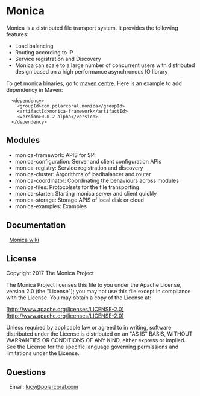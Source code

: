 # Monica
Monica is a distributed file transport system. It provides the following features:
*  Load balancing  
*  Routing according to IP   
*  Service registration and Discovery  
*  Monica can scale to a large number of concurrent users with distributed design based on a high performance asynchronous IO library

  To get monica binaries, go to [maven centre](http://search.maven.org/#search%7Cga%7C1%7Cmonica). Here is an example to add dependency in Maven:
  
      <dependency>
        <groupId>com.polarcoral.monica</groupId>
        <artifactId>monica-framework</artifactId>
        <version>0.0.2-alpha</version>
      </dependency>
## Modules
*  monica-framework:    APIS for SPI
*  monica-configuration:    Server and client configuration APIs
*  monica-registry:    Service registration and discovery
*  monica-cluster:    Argorithms of loadbalancer and router
*  monica-coordinator:    Coordinating the behaviours across modules
*  monica-files:    Protocolsets for the file transporting
*  monica-starter:    Starting monica server and client quickly
*  monica-storage:    Storage APIS of local disk or cloud
*  monica-examples:    Examples
## Documentation
   [Monica wiki](https://github.com/polarcoral/monica/wiki/Getting-started)
## License
  Copyright 2017 The Monica Project
 
  The Monica Project licenses this file to you under the Apache License,
  version 2.0 (the "License"); you may not use this file except in compliance
  with the License. You may obtain a copy of the License at:  <br />
   
   [http://www.apache.org/licenses/LICENSE-2.0](http://www.apache.org/licenses/LICENSE-2.0)  <br />
 
 Unless required by applicable law or agreed to in writing, software
  distributed under the License is distributed on an "AS IS" BASIS, WITHOUT
  WARRANTIES OR CONDITIONS OF ANY KIND, either express or implied. See the
  License for the specific language governing permissions and limitations
  under the License.
  
## Questions
   Email: lucy@polarcoral.com
